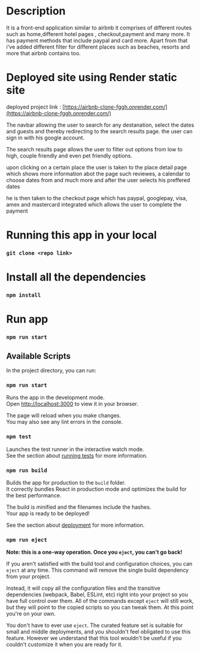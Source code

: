 # Description
It is a front-end application similar to airbnb it comprises of different routes such as home,different hotel pages , checkout,payment and many more. It has payment methods that include paypal and card more. Apart from that i've added different filter for different places such as beaches, resorts and more that airbnb contains too.

# Deployed site using Render static site
deployed project link : [https://airbnb-clone-fggh.onrender.com/](https://airbnb-clone-fggh.onrender.com/)

The navbar allowing the user to search for any destanation, select the dates and guests and thereby redirecting to the search results page.  the user can sign in with his google account.

The search results page allows the user to filter out options from low to high, couple friendly and even pet friendly options.

upon clicking on a certain place the user is taken to the place detail page which shows more information abot the page such reviewes, a calendar to choose dates from and much more and after the user selects his preffered dates

he is then taken to the checkout page which has paypal, googlepay, visa, amex and mastercard integrated which allows the user to complete the payment

# Running this app in your local 
### `git clone <repo link>`

# Install all the dependencies 
### `npm install`

# Run app
### `npm run start`


## Available Scripts

In the project directory, you can run:

### `npm run start`

Runs the app in the development mode.\
Open [http://localhost:3000](http://localhost:3000) to view it in your browser.

The page will reload when you make changes.\
You may also see any lint errors in the console.

### `npm test`

Launches the test runner in the interactive watch mode.\
See the section about [running tests](https://facebook.github.io/create-react-app/docs/running-tests) for more information.

### `npm run build`

Builds the app for production to the `build` folder.\
It correctly bundles React in production mode and optimizes the build for the best performance.

The build is minified and the filenames include the hashes.\
Your app is ready to be deployed!

See the section about [deployment](https://facebook.github.io/create-react-app/docs/deployment) for more information.

### `npm run eject`

**Note: this is a one-way operation. Once you `eject`, you can't go back!**

If you aren't satisfied with the build tool and configuration choices, you can `eject` at any time. This command will remove the single build dependency from your project.

Instead, it will copy all the configuration files and the transitive dependencies (webpack, Babel, ESLint, etc) right into your project so you have full control over them. All of the commands except `eject` will still work, but they will point to the copied scripts so you can tweak them. At this point you're on your own.

You don't have to ever use `eject`. The curated feature set is suitable for small and middle deployments, and you shouldn't feel obligated to use this feature. However we understand that this tool wouldn't be useful if you couldn't customize it when you are ready for it.
